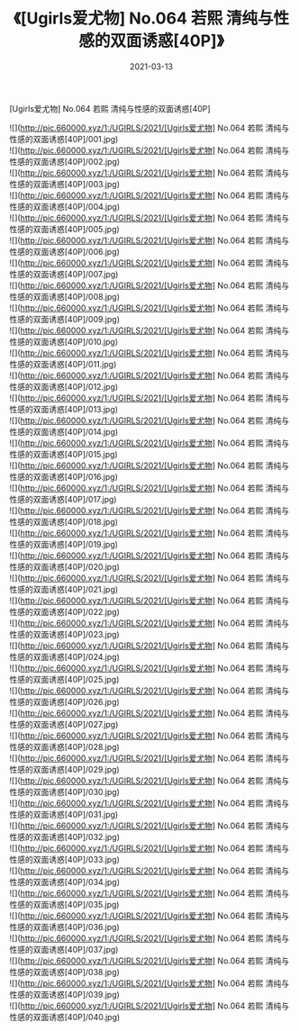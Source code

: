 ﻿---
layout: post
title:  《[Ugirls爱尤物] No.064 若熙 清纯与性感的双面诱惑[40P]》
date:   2021-03-13
img: http://pic.660000.xyz/1:/UGIRLS/2021/[Ugirls爱尤物] No.064 若熙 清纯与性感的双面诱惑[40P]/000.jpg
categories: [美女, 清纯, 唯美]
---

[Ugirls爱尤物] No.064 若熙 清纯与性感的双面诱惑[40P]

  ![](http://pic.660000.xyz/1:/UGIRLS/2021/[Ugirls爱尤物] No.064 若熙 清纯与性感的双面诱惑[40P]/001.jpg) <br> ![](http://pic.660000.xyz/1:/UGIRLS/2021/[Ugirls爱尤物] No.064 若熙 清纯与性感的双面诱惑[40P]/002.jpg) <br> ![](http://pic.660000.xyz/1:/UGIRLS/2021/[Ugirls爱尤物] No.064 若熙 清纯与性感的双面诱惑[40P]/003.jpg) <br> ![](http://pic.660000.xyz/1:/UGIRLS/2021/[Ugirls爱尤物] No.064 若熙 清纯与性感的双面诱惑[40P]/004.jpg) <br> ![](http://pic.660000.xyz/1:/UGIRLS/2021/[Ugirls爱尤物] No.064 若熙 清纯与性感的双面诱惑[40P]/005.jpg) <br> ![](http://pic.660000.xyz/1:/UGIRLS/2021/[Ugirls爱尤物] No.064 若熙 清纯与性感的双面诱惑[40P]/006.jpg) <br> ![](http://pic.660000.xyz/1:/UGIRLS/2021/[Ugirls爱尤物] No.064 若熙 清纯与性感的双面诱惑[40P]/007.jpg) <br> ![](http://pic.660000.xyz/1:/UGIRLS/2021/[Ugirls爱尤物] No.064 若熙 清纯与性感的双面诱惑[40P]/008.jpg) <br> ![](http://pic.660000.xyz/1:/UGIRLS/2021/[Ugirls爱尤物] No.064 若熙 清纯与性感的双面诱惑[40P]/009.jpg) <br> ![](http://pic.660000.xyz/1:/UGIRLS/2021/[Ugirls爱尤物] No.064 若熙 清纯与性感的双面诱惑[40P]/010.jpg) <br> ![](http://pic.660000.xyz/1:/UGIRLS/2021/[Ugirls爱尤物] No.064 若熙 清纯与性感的双面诱惑[40P]/011.jpg) <br> ![](http://pic.660000.xyz/1:/UGIRLS/2021/[Ugirls爱尤物] No.064 若熙 清纯与性感的双面诱惑[40P]/012.jpg) <br> ![](http://pic.660000.xyz/1:/UGIRLS/2021/[Ugirls爱尤物] No.064 若熙 清纯与性感的双面诱惑[40P]/013.jpg) <br> ![](http://pic.660000.xyz/1:/UGIRLS/2021/[Ugirls爱尤物] No.064 若熙 清纯与性感的双面诱惑[40P]/014.jpg) <br> ![](http://pic.660000.xyz/1:/UGIRLS/2021/[Ugirls爱尤物] No.064 若熙 清纯与性感的双面诱惑[40P]/015.jpg) <br> ![](http://pic.660000.xyz/1:/UGIRLS/2021/[Ugirls爱尤物] No.064 若熙 清纯与性感的双面诱惑[40P]/016.jpg) <br> ![](http://pic.660000.xyz/1:/UGIRLS/2021/[Ugirls爱尤物] No.064 若熙 清纯与性感的双面诱惑[40P]/017.jpg) <br> ![](http://pic.660000.xyz/1:/UGIRLS/2021/[Ugirls爱尤物] No.064 若熙 清纯与性感的双面诱惑[40P]/018.jpg) <br> ![](http://pic.660000.xyz/1:/UGIRLS/2021/[Ugirls爱尤物] No.064 若熙 清纯与性感的双面诱惑[40P]/019.jpg) <br> ![](http://pic.660000.xyz/1:/UGIRLS/2021/[Ugirls爱尤物] No.064 若熙 清纯与性感的双面诱惑[40P]/020.jpg) <br> ![](http://pic.660000.xyz/1:/UGIRLS/2021/[Ugirls爱尤物] No.064 若熙 清纯与性感的双面诱惑[40P]/021.jpg) <br> ![](http://pic.660000.xyz/1:/UGIRLS/2021/[Ugirls爱尤物] No.064 若熙 清纯与性感的双面诱惑[40P]/022.jpg) <br> ![](http://pic.660000.xyz/1:/UGIRLS/2021/[Ugirls爱尤物] No.064 若熙 清纯与性感的双面诱惑[40P]/023.jpg) <br> ![](http://pic.660000.xyz/1:/UGIRLS/2021/[Ugirls爱尤物] No.064 若熙 清纯与性感的双面诱惑[40P]/024.jpg) <br> ![](http://pic.660000.xyz/1:/UGIRLS/2021/[Ugirls爱尤物] No.064 若熙 清纯与性感的双面诱惑[40P]/025.jpg) <br> ![](http://pic.660000.xyz/1:/UGIRLS/2021/[Ugirls爱尤物] No.064 若熙 清纯与性感的双面诱惑[40P]/026.jpg) <br> ![](http://pic.660000.xyz/1:/UGIRLS/2021/[Ugirls爱尤物] No.064 若熙 清纯与性感的双面诱惑[40P]/027.jpg) <br> ![](http://pic.660000.xyz/1:/UGIRLS/2021/[Ugirls爱尤物] No.064 若熙 清纯与性感的双面诱惑[40P]/028.jpg) <br> ![](http://pic.660000.xyz/1:/UGIRLS/2021/[Ugirls爱尤物] No.064 若熙 清纯与性感的双面诱惑[40P]/029.jpg) <br> ![](http://pic.660000.xyz/1:/UGIRLS/2021/[Ugirls爱尤物] No.064 若熙 清纯与性感的双面诱惑[40P]/030.jpg) <br> ![](http://pic.660000.xyz/1:/UGIRLS/2021/[Ugirls爱尤物] No.064 若熙 清纯与性感的双面诱惑[40P]/031.jpg) <br> ![](http://pic.660000.xyz/1:/UGIRLS/2021/[Ugirls爱尤物] No.064 若熙 清纯与性感的双面诱惑[40P]/032.jpg) <br> ![](http://pic.660000.xyz/1:/UGIRLS/2021/[Ugirls爱尤物] No.064 若熙 清纯与性感的双面诱惑[40P]/033.jpg) <br> ![](http://pic.660000.xyz/1:/UGIRLS/2021/[Ugirls爱尤物] No.064 若熙 清纯与性感的双面诱惑[40P]/034.jpg) <br> ![](http://pic.660000.xyz/1:/UGIRLS/2021/[Ugirls爱尤物] No.064 若熙 清纯与性感的双面诱惑[40P]/035.jpg) <br> ![](http://pic.660000.xyz/1:/UGIRLS/2021/[Ugirls爱尤物] No.064 若熙 清纯与性感的双面诱惑[40P]/036.jpg) <br> ![](http://pic.660000.xyz/1:/UGIRLS/2021/[Ugirls爱尤物] No.064 若熙 清纯与性感的双面诱惑[40P]/037.jpg) <br> ![](http://pic.660000.xyz/1:/UGIRLS/2021/[Ugirls爱尤物] No.064 若熙 清纯与性感的双面诱惑[40P]/038.jpg) <br> ![](http://pic.660000.xyz/1:/UGIRLS/2021/[Ugirls爱尤物] No.064 若熙 清纯与性感的双面诱惑[40P]/039.jpg) <br> ![](http://pic.660000.xyz/1:/UGIRLS/2021/[Ugirls爱尤物] No.064 若熙 清纯与性感的双面诱惑[40P]/040.jpg) <br>